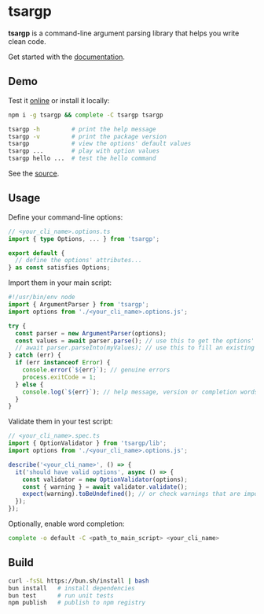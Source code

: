 # tsargp

**tsargp** is a command-line argument parsing library that helps you write clean code.

Get started with the [documentation](https://trulysimple.dev/tsargp/docs).

## Demo

Test it [online](https://trulysimple.dev/tsargp/demo) or install it locally:

```sh
npm i -g tsargp && complete -C tsargp tsargp

tsargp -h         # print the help message
tsargp -v         # print the package version
tsargp            # view the options' default values
tsargp ...        # play with option values
tsargp hello ...  # test the hello command
```

See the [source](examples/demo.options.ts).

## Usage

Define your command-line options:

```ts
// <your_cli_name>.options.ts
import { type Options, ... } from 'tsargp';

export default {
  // define the options' attributes...
} as const satisfies Options;
```

Import them in your main script:

```ts
#!/usr/bin/env node
import { ArgumentParser } from 'tsargp';
import options from './<your_cli_name>.options.js';

try {
  const parser = new ArgumentParser(options);
  const values = await parser.parse(); // use this to get the options' values
  // await parser.parseInto(myValues); // use this to fill an existing object or class instance
} catch (err) {
  if (err instanceof Error) {
    console.error(`${err}`); // genuine errors
    process.exitCode = 1;
  } else {
    console.log(`${err}`); // help message, version or completion words
  }
}
```

Validate them in your test script:

```ts
// <your_cli_name>.spec.ts
import { OptionValidator } from 'tsargp/lib';
import options from './<your_cli_name>.options.js';

describe('<your_cli_name>', () => {
  it('should have valid options', async () => {
    const validator = new OptionValidator(options);
    const { warning } = await validator.validate();
    expect(warning).toBeUndefined(); // or check warnings that are important to your application
  });
});
```

Optionally, enable word completion:

```sh
complete -o default -C <path_to_main_script> <your_cli_name>
```

## Build

```sh
curl -fsSL https://bun.sh/install | bash
bun install   # install dependencies
bun test      # run unit tests
npm publish   # publish to npm registry
```
